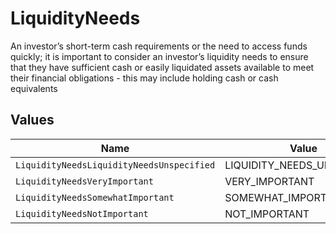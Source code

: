 # LiquidityNeeds

An investor’s short-term cash requirements or the need to access funds quickly; it is important to consider an investor’s liquidity needs to ensure that they have sufficient cash or easily liquidated assets available to meet their financial obligations - this may include holding cash or cash equivalents


## Values

| Name                                      | Value                                     |
| ----------------------------------------- | ----------------------------------------- |
| `LiquidityNeedsLiquidityNeedsUnspecified` | LIQUIDITY_NEEDS_UNSPECIFIED               |
| `LiquidityNeedsVeryImportant`             | VERY_IMPORTANT                            |
| `LiquidityNeedsSomewhatImportant`         | SOMEWHAT_IMPORTANT                        |
| `LiquidityNeedsNotImportant`              | NOT_IMPORTANT                             |